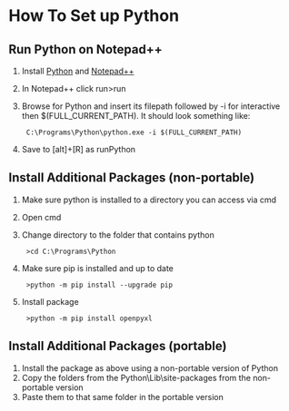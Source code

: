 # How To Set up Python
## Run Python on Notepad++
1. Install [Python](https://www.python.org/downloads) and [Notepad++](https://notepad-plus-plus.org/downloads/)
2. In Notepad++ click run>run
3. Browse for Python and insert its filepath followed by -i for interactive then \$(FULL\_CURRENT\_PATH). It should look something like:
   
		C:\Programs\Python\python.exe -i $(FULL_CURRENT_PATH)

4. Save to [alt]+[R] as runPython
	
	
## Install Additional Packages (non-portable)
1. Make sure python is installed to a directory you can access via cmd
2. Open cmd
3. Change directory to the folder that contains python

		>cd C:\Programs\Python
		
4. Make sure pip is installed and up to date

		>python -m pip install --upgrade pip

5. Install package

   		>python -m pip install openpyxl


## Install Additional Packages (portable)
1. Install the package as above using a non-portable version of Python
2. Copy the folders from the Python\Lib\site-packages from the non-portable version
3. Paste them to that same folder in the portable version
